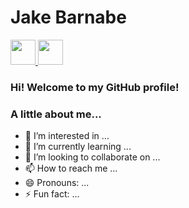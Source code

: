 # Jake Barnabe
<a href="https://www.linkedin.com/in/jake-barnabe/">
    <img src="https://www.iconpacks.net/icons/2/free-linkedin-logo-icon-2430-thumb.png" width="40" height="40">
</a>

<a href="jake.barnabe@queensu.ca">
    <img src="https://upload.wikimedia.org/wikipedia/commons/thumb/b/b1/Email_Shiny_Icon.svg/1024px-Email_Shiny_Icon.svg.png" width="40" height="40">
</a>



### Hi! Welcome to my GitHub profile!


### A little about me...

- 👀 I’m interested in ...
- 🌱 I’m currently learning ...
- 💞️ I’m looking to collaborate on ...
- 📫 How to reach me ...
- 😄 Pronouns: ...
- ⚡ Fun fact: ...

<!---
jbarns14/jbarns14 is a ✨ special ✨ repository because its `README.md` (this file) appears on your GitHub profile.
You can click the Preview link to take a look at your changes.
--->
